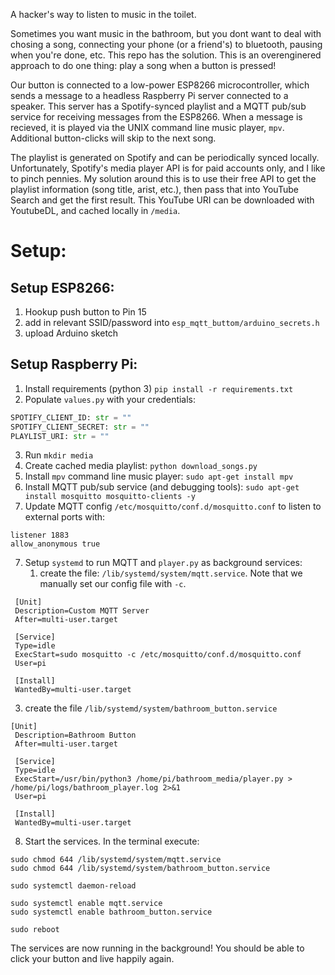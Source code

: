A hacker's way to listen to music in the toilet. 

Sometimes you want music in the bathroom, but you dont want to deal with chosing a song, connecting your phone (or a friend's) to bluetooth, pausing when you're done, etc. This repo has the solution. This is an overenginered approach to do one thing: play a song when a button is pressed!

Our button is connected to a low-power ESP8266 microcontroller, which sends a message to a headless Raspberry Pi server connected to a speaker. This server has a Spotify-synced playlist and a MQTT pub/sub service for receiving messages from the ESP8266. When a message is recieved, it is played via the UNIX command line music player, `mpv`. Additional button-clicks will skip to the next song.

The playlist is generated on Spotify and can be periodically synced locally. Unfortunately, Spotify's media player API is for paid accounts only, and I like to pinch pennies. My solution around this is to use their free API to get the playlist information (song title, arist, etc.), then pass that into YouTube Search and get the first result. This YouTube URI can be downloaded with YoutubeDL, and cached locally in `/media`.
 
# Setup:

## Setup ESP8266:
1. Hookup push button to Pin 15
2. add in relevant SSID/password into  `esp_mqtt_buttom/arduino_secrets.h`
3. upload Arduino sketch

## Setup Raspberry Pi: 

1. Install requirements (python 3) `pip install -r requirements.txt`
2. Populate `values.py` with your credentials:
```python
SPOTIFY_CLIENT_ID: str = ""
SPOTIFY_CLIENT_SECRET: str = ""
PLAYLIST_URI: str = ""
``` 

3. Run `mkdir media`
4. Create cached media playlist: `python download_songs.py`
5. Install `mpv` command line music player: `sudo apt-get install mpv`
6. Install MQTT pub/sub service (and debugging tools): `sudo apt-get install mosquitto mosquitto-clients -y`
7. Update MQTT config `/etc/mosquitto/conf.d/mosquitto.conf` to listen to external ports with:

```
listener 1883
allow_anonymous true
```
7. Setup `systemd` to run MQTT and `player.py` as background services:
   1. create the file: `/lib/systemd/system/mqtt.service`. Note that we manually set our config file with `-c`.
```
 [Unit]
 Description=Custom MQTT Server
 After=multi-user.target

 [Service]
 Type=idle
 ExecStart=sudo mosquitto -c /etc/mosquitto/conf.d/mosquitto.conf
 User=pi

 [Install]
 WantedBy=multi-user.target
```
   3. create the file `/lib/systemd/system/bathroom_button.service`
```
[Unit]
 Description=Bathroom Button
 After=multi-user.target

 [Service]
 Type=idle
 ExecStart=/usr/bin/python3 /home/pi/bathroom_media/player.py > /home/pi/logs/bathroom_player.log 2>&1
 User=pi

 [Install]
 WantedBy=multi-user.target
```
8. Start the services. In the terminal execute:
```
sudo chmod 644 /lib/systemd/system/mqtt.service
sudo chmod 644 /lib/systemd/system/bathroom_button.service

sudo systemctl daemon-reload

sudo systemctl enable mqtt.service
sudo systemctl enable bathroom_button.service

sudo reboot
```
The services are now running in the background! You should be able to click your button and live happily again.

